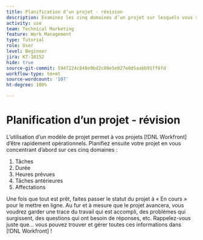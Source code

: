 ```yaml
---
title: Planification d’un projet - révision
description: Examinez les cinq domaines d’un projet sur lesquels vous souhaitez vous concentrer lors de la planification d’un projet (tâches, durée, heures planifiées, prédécesseurs et affectations).
activity: use
team: Technical Marketing
feature: Work Management
type: Tutorial
role: User
level: Beginner
jira: KT-10152
hide: true
source-git-commit: 5947224c840e9bd2c80e5e027e0d5aabb91ff6fd
workflow-type: tm+mt
source-wordcount: '107'
ht-degree: 100%

---
```


# Planification d’un projet - révision

L’utilisation d’un modèle de projet permet à vos projets [!DNL  Workfront] d’être rapidement opérationnels. Planifiez ensuite votre projet en vous concentrant d’abord sur ces cinq domaines :

1. Tâches
1. Durée
1. Heures prévues
1. Tâches antérieures
1. Affectations

Une fois que tout est prêt, faites passer le statut du projet à « En cours » pour le mettre en ligne. Au fur et à mesure que le projet avancera, vous voudrez garder une trace du travail qui est accompli, des problèmes qui surgissent, des questions qui ont besoin de réponses, etc. Rappelez-vous juste que... vous pouvez trouver et gérer toutes ces informations dans [!DNL Workfront] !

<!---
footer urls for the LP
Plan a project 
Edit projects
Overview of the project planned start date
Overview of the project planned completion date
Tasks overview
Task duration and duration types 
Use task predecessors 
Modify multiple user assignments in a task list
Notifications: Information about work assigned to me 
--->
